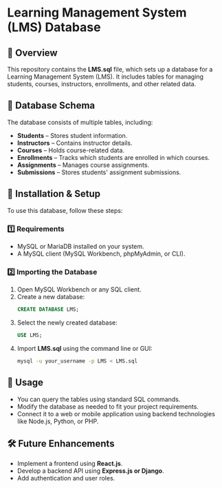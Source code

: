 # Learning Management System (LMS) Database

## 📌 Overview
This repository contains the **LMS.sql** file, which sets up a database for a Learning Management System (LMS). It includes tables for managing students, courses, instructors, enrollments, and other related data.

## 📂 Database Schema
The database consists of multiple tables, including:
- **Students** – Stores student information.
- **Instructors** – Contains instructor details.
- **Courses** – Holds course-related data.
- **Enrollments** – Tracks which students are enrolled in which courses.
- **Assignments** – Manages course assignments.
- **Submissions** – Stores students' assignment submissions.

## 🚀 Installation & Setup
To use this database, follow these steps:

### 1️⃣ **Requirements**
- MySQL or MariaDB installed on your system.
- A MySQL client (MySQL Workbench, phpMyAdmin, or CLI).

### 2️⃣ **Importing the Database**
1. Open MySQL Workbench or any SQL client.
2. Create a new database:
   ```sql
   CREATE DATABASE LMS;
   ```
3. Select the newly created database:
   ```sql
   USE LMS;
   ```
4. Import **LMS.sql** using the command line or GUI:
   ```sh
   mysql -u your_username -p LMS < LMS.sql
   ```

## 📜 Usage
- You can query the tables using standard SQL commands.
- Modify the database as needed to fit your project requirements.
- Connect it to a web or mobile application using backend technologies like Node.js, Python, or PHP.

## 🛠 Future Enhancements
- Implement a frontend using **React.js**.
- Develop a backend API using **Express.js or Django**.
- Add authentication and user roles.

